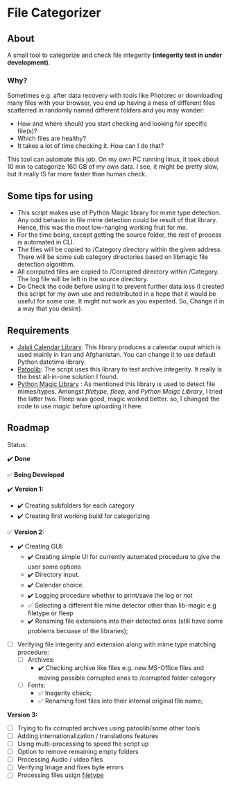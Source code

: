 # File Categorizer

## About

A small tool to categorize and check file integerity **(integerity test in under development)**.

### Why?

Sometimes e.g. after data recovery with tools like Photorec or downloading many files with your browser, you end up having a mess of different files scatterred in randomly named different folders and you may wonder:

- How and where should you start checking and looking for specific file(s)?
- Which files are healthy?
- It takes a lot of time checking it. How can I do that?

This tool can automate this job.
On my own PC running linux, it took about 10 min to categorize 160 GB of my own data. I see, it might be pretty slow, but it really IS far more faster than human check.

## Some tips for using

- This script makes use of Python Magic library for mime type detection. Any odd behavior in file mime detection could be result of that library. Hence, this was the most low-hanging working fruit for me.
- For the time being, except getting the source folder, the rest of process is automated in CLI.
- The files will be copied to /Category directory within the given address. There will be some sub category directories based on libmagic file detection algorithm.
- All corrputed files are copied to /Corrupted directory within /Category. The log file will be left in the source directory.
- Do Check the code before using it to prevent further data loss (I created this script for my own use and redistributed in a hope that it would be useful for some one. It might not work as you expected. So, Change it in a way that you desire).

## Requirements

- [Jalali Calendar Library](https://github.com/shobeiry/jalali). This library produces a calendar ouput which is used mainly in Iran and Afghanistan. You can change it to use default Python datetime library.
- [Patoolib](https://github.com/wummel/patool): The script uses this library to test archive integerity. It really is the best all-in-one solution I found.
- [Python Magic Library](https://github.com/ahupp/python-magic) : As mentioned this library is used to detect file mimes/types. Amongst *filetype*, *fleep*, and *Python Maigc Library*, I tried the latter two. Fleep was good, magic worked better. so, I changed the code to use *magic* before uploading it here.

## Roadmap

  Status:

  :heavy_check_mark: **Done**
  
  :white_check_mark: **Being Developed**
  
:heavy_check_mark: **Version 1:**

- :heavy_check_mark: Creating subfolders for each category
- :heavy_check_mark: Creating first working build for categorizing

:white_check_mark: **Version 2:**

- :heavy_check_mark: Creating GUI:
  - :heavy_check_mark: Creating simple UI for currently automated procedure to give the user some options
  - :heavy_check_mark: Directory input.
  - :heavy_check_mark: Calendar choice.
  - :heavy_check_mark: Logging procedure whether to print/save the log or not
  - :white_check_mark: Selecting a different file mime detector other than lib-magic e.g filetype or fleep
  - :heavy_check_mark: Renaming file extensions into their detected  ones (still have some problems becuase of the libraries);
- [ ] Verifying file integerity and extension along with mime type matching procedure:
  - [ ] Archives:
    - :heavy_check_mark: Checking archive like files e.g. new MS-Office files and moving possible corrupted ones to /corrupted folder category
  - [ ] Fonts:
    - :white_check_mark: Inegerity check;
    - :white_check_mark: Renaming font files into their internal original file name;

**Version 3:**

- [ ] Trying to fix corrupted archives using patoolib/some other tools
- [ ] Adding internationalization / translations features
- [ ] Using multi-processing to speed the script up
- [ ] Option to remove remaining empty folders
- [ ] Processing Audio / video files
- [ ] Verifying Image and fixes byte errors
- [ ] Processing files usign [filetype](https://github.com/h2non/filetype.py)
